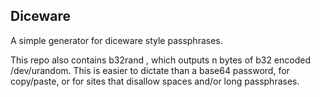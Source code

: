 
Diceware
--------

A simple generator for diceware style passphrases.

This repo also contains b32rand <n>, which outputs n bytes of b32 encoded /dev/urandom. This is easier to dictate than a base64 password, for copy/paste, or for sites that disallow spaces and/or long passphrases. 

